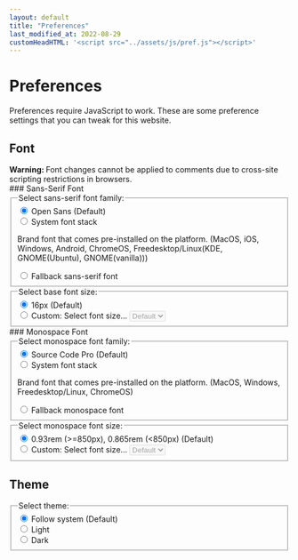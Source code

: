 ```yaml
---
layout: default
title: "Preferences"
last_modified_at: 2022-08-29
customHeadHTML: '<script src="../assets/js/pref.js"></script>'
---
```


# Preferences
<noscript id="noscript-noprefbanner"> Preferences require JavaScript to work. </noscript>
These are some preference settings that you can tweak for this website.

## Font
<div class="note warning"><b>Warning: </b>
Font changes cannot be applied to comments due to cross-site scripting restrictions in browsers.
</div>
### Sans-Serif Font
<fieldset>
    <legend>Select sans-serif font family:</legend>
    <div>
      <input type="radio" id="id--font-default" name="font" value="default" checked>
      <label for="id--font-default">Open Sans (Default)</label>
    </div>
    <div>
      <input type="radio" id="id--font-brand" name="font" value="brand">
      <label for="id--font-brand">System font stack</label>
	<p> Brand font that comes pre-installed on the platform. (MacOS, iOS, Windows, Android, ChromeOS, Freedesktop/Linux(KDE, GNOME(Ubuntu), GNOME(vanilla))) </p>
    </div>
    <div>
      <input type="radio" id="id--font-system-ui" name="font" value="system-ui">
      <label for="id--font-system-ui">Fallback sans-serif font</label>
    </div>
</fieldset>
<fieldset>
<legend>Select base font size:</legend>
<div>
	<input type="radio" id="id--fontsize-default" name="fontsize" value="default" checked>
	<label for="id--fontsize-default">16px (Default)</label>
</div>
<div>
	<input type="radio" id="id--fontsize-custom" name="fontsize" value="custom">
	<label for="id--fontsize-custom">Custom:</label>
	<label for="id--fontsize-selectelm">Select font size...</label>
	<select name="fontsize-selectelm" id="id--fontsize-selectelm" disabled>
		<option value="default">Default</option>
		<option value="9px">9px</option>
		<option value="10px">10px</option>
		<option value="11px">11px</option>
		<option value="12px">12px</option>
		<option value="13px">13px</option>
		<option value="14px">14px</option>
		<option value="15px">15px</option>
		<option value="16px">16px</option>
		<option value="17px">17px</option>
		<option value="18px">18px</option>
		<option value="19px">19px</option>
		<option value="20px">20px</option>
		<option value="21px">21px</option>
		<option value="22px">22px</option>
		<option value="23px">23px</option>
		<option value="24px">24px</option>
		<option value="26px">26px</option>
		<option value="28px">28px</option>
		<option value="30px">30px</option>
		<option value="32px">32px</option>
		<option value="34px">34px</option>
		<option value="36px">36px</option>
		<option value="40px">40px</option>
		<option value="44px">44px</option>
		<option value="48px">48px</option>
		<option value="56px">56px</option>
		<option value="64px">64px</option>
		<option value="72px">72px</option>
	</select>
</div>
</fieldset>
### Monospace Font
<fieldset>
	<legend>Select monospace font family:</legend>
	<div>
		<input type="radio" id="id--monofont-default" name="monofont" value="default" checked>
		<label for="id--monofont-default">Source Code Pro (Default)</label>
	</div>
	<div>
		<input type="radio" id="id--monofont-brand" name="monofont" value="brand">
		<label for="id--monofont-brand">System font stack</label>
		<p> Brand font that comes pre-installed on the platform. (MacOS, Windows, Freedesktop/Linux, ChromeOS) </p>
	</div>
	<div>
		<input type="radio" id="id--monofont-fallback" name="monofont" value="fallback">
		<label for="id--monofont-fallback">Fallback monospace font</label>
	</div>
</fieldset>
<fieldset>
	<legend>Select monospace font size:</legend>
	<div>
		<input type="radio" id="id--monofontsize-default" name="monofontsize" value="default" checked>
		<label for="id--monofontsize-default">0.93rem (&gt;=850px), 0.865rem (&lt;850px) (Default)</label>
	</div>
	<div>
		<input type="radio" id="id--monofontsize-custom" name="monofontsize" value="custom">
		<label for="id--monofontsize-custom">Custom:</label>
		<label for="id--monofontsize-selectelm">Select font size...</label>
		<select name="monofontsize-selectelm" id="id--monofontsize-selectelm" disabled>
			<option value="default">Default</option>
			<option value="9px">9px</option>
			<option value="10px">10px</option>
			<option value="11px">11px</option>
			<option value="12px">12px</option>
			<option value="13px">13px</option>
			<option value="14px">14px</option>
			<option value="15px">15px</option>
			<option value="16px">16px</option>
			<option value="17px">17px</option>
			<option value="18px">18px</option>
			<option value="19px">19px</option>
			<option value="20px">20px</option>
			<option value="21px">21px</option>
			<option value="22px">22px</option>
			<option value="23px">23px</option>
			<option value="24px">24px</option>
			<option value="26px">26px</option>
			<option value="28px">28px</option>
			<option value="30px">30px</option>
			<option value="32px">32px</option>
			<option value="34px">34px</option>
			<option value="36px">36px</option>
			<option value="40px">40px</option>
			<option value="44px">44px</option>
			<option value="48px">48px</option>
			<option value="56px">56px</option>
			<option value="64px">64px</option>
			<option value="72px">72px</option>
		</select>
	</div>
</fieldset>

## Theme
<fieldset>
    <legend>Select theme:</legend>
    <div>
      <input type="radio" id="id--theme-default" name="theme" value="default" checked>
      <label for="id--theme-default">Follow system (Default)</label>
    </div>
    <div>
      <input type="radio" id="id--theme-light" name="theme" value="light">
      <label for="id--theme-light">Light</label>
    </div>
    <div>
      <input type="radio" id="id--theme-dark" name="theme" value="dark">
      <label for="id--theme-dark">Dark</label>
    </div>
</fieldset>
